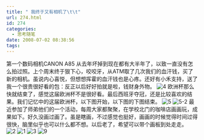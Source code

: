 ```yaml
---
title: " 我终于又有相机了\t\t"
url: 274.html
id: 274
categories:
  - 思考随笔
date: 2008-07-02 08:38:56
tags:
---
```


第一个数码相机CANON A85 从去年坏掉到现在都有大半年了，以致一直没有怎么拍过照。上个周末终于狠下心，咬咬牙，从ATM取了几次我们的血汗钱，买了新的相机。虽说内心喜悦，但想想挥霍的血汗钱也是心疼。还好有小禾支持，送了我一个很贵很好看的包：反正以后好好拍就是啦，钱财身外物。 ![4](../../../images/2008/07/4-thumb.jpg) 欧洲杯那么快就结束了，感觉这届欧洲杯不是很好看。最后西班牙夺冠，还是比较喜欢的结果。我们记忆中的这届欧洲杯，以下图开始，以下图的下图结束。 ![5](../../../images/2008/07/5-thumb.jpg) ![5-2](../../../images/2008/07/5-2-thumb.jpg) 最近参加了师弟他们的一个活动，每周大家都聚聚，在学校北门的咖啡店画画玩，成果如下。好久没画过画了。虽是瞎画，不过感觉也挺好，画画的时候觉得时间过得很快，脑里似乎也可以什么都不想。以后老了，希望可以带个画板到处走走。 ![2](../../../images/2008/07/2-thumb.jpg) ![1](../../../images/2008/07/1-thumb.jpg) ![3](../../../images/2008/07/3-thumb.jpg) ![9](../../../images/2008/07/9-thumb.jpg)